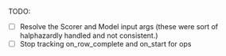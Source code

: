 TODO:

* [ ] Resolve the Scorer and Model input args (these were sort of halphazardly handled and not consistent.)
* [ ] Stop tracking on_row_complete and on_start for ops